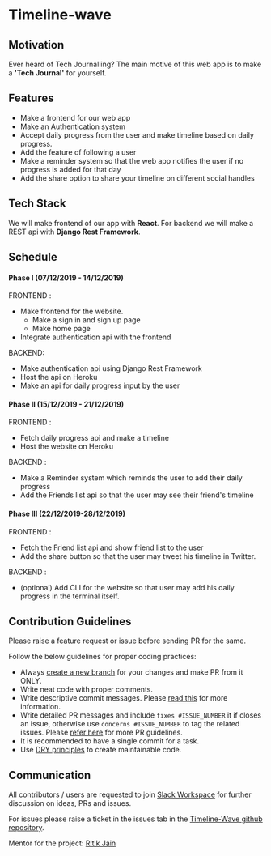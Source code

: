 # Timeline-wave

## Motivation

Ever heard of Tech Journalling? The main motive of this web app is to make a **'Tech Journal'** for yourself.

## Features

- Make a frontend for our web app
- Make an Authentication system
- Accept daily progress from the user and make timeline based on daily progress.
- Add the feature of following a user
- Make a reminder system so that the web app notifies the user if no progress is added for that day
- Add the share option to share your timeline on different social handles

## Tech Stack

We will make frontend of our app with **React**. For backend we will make a REST api with **Django Rest Framework**.

## Schedule

#### Phase I (07/12/2019 - 14/12/2019)

FRONTEND : 
- Make frontend for the website.
  - Make a sign in and sign up page
  - Make home page
- Integrate authentication api with the frontend

BACKEND:
- Make authentication api using Django Rest Framework
- Host the api on Heroku
- Make an api for daily progress input by the user

#### Phase II (15/12/2019 - 21/12/2019)

FRONTEND : 
  - Fetch daily progress api and make a timeline
  - Host the website on Heroku
  
BACKEND : 
  - Make a Reminder system which reminds the user to add their daily progress
  - Add the Friends list api so that the user may see their friend's timeline
  
#### Phase III (22/12/2019-28/12/2019)

FRONTEND : 
  - Fetch the Friend list api and show friend list to the user
  - Add the share button so that the user may tweet his timeline in Twitter.
  
BACKEND : 
  - (optional) Add CLI for the website so that user may add his daily progress in the terminal itself.
 
## Contribution Guidelines

Please raise a feature request or issue before sending PR for the same.

Follow the below guidelines for proper coding practices:

- Always [create a new branch](https://confluence.atlassian.com/bitbucket/branching-a-repository-223217999.html) for your changes and make PR from it ONLY.
- Write neat code with proper comments.
- Write descriptive commit messages. Please [read this](https://github.com/erlang/otp/wiki/writing-good-commit-messages) for more information.
- Write detailed PR messages and include `fixes #ISSUE_NUMBER` it if closes an issue, otherwise use `concerns #ISSUE_NUMBER` to tag the related issues. Please [refer here](https://github.blog/2015-01-21-how-to-write-the-perfect-pull-request/) for more PR guidelines.
- It is recommended to have a single commit for a task.
- Use [DRY principles](https://thealphadollar.github.io/learning/2019/05/13/go-dry.html) to create maintainable code.

## Communication

All contributors / users are requested to join [Slack Workspace](https://join.slack.com/t/timelinewave/shared_invite/enQtODQ2Njg1OTU1OTUzLWJiNmJmNjAzYmI0OGI2N2RhZWFhMTliYzI1NmZmN2U5ZTQ3M2YyZGJjYzc0MTdjZTgyNTBlMGU4NGQ5ODYxOWY) for further discussion on ideas, PRs and issues.

For issues please raise a ticket in the issues tab in the [Timeline-Wave github repository](https://www.github.com/rits1272/Timeline-wave).

Mentor for the project: [Ritik Jain](https://www.github.com/rits1272/)
